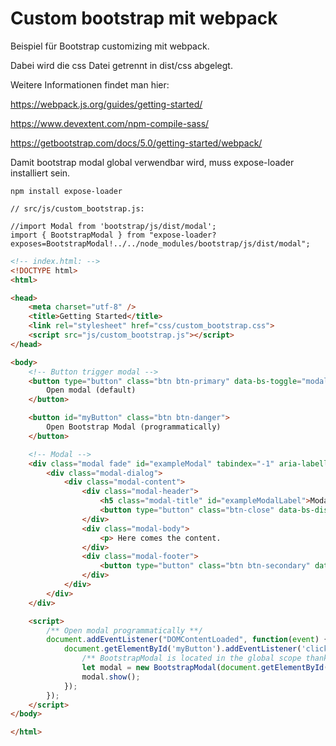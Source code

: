 # Custom bootstrap mit webpack

Beispiel für Bootstrap customizing mit webpack.

Dabei wird die css Datei getrennt in dist/css abgelegt. 

Weitere Informationen findet man hier: 

https://webpack.js.org/guides/getting-started/

https://www.devextent.com/npm-compile-sass/

https://getbootstrap.com/docs/5.0/getting-started/webpack/


Damit bootstrap modal global verwendbar wird, muss expose-loader installiert sein.

`npm install expose-loader`


```
// src/js/custom_bootstrap.js:

//import Modal from 'bootstrap/js/dist/modal';
import { BootstrapModal } from "expose-loader?exposes=BootstrapModal!../../node_modules/bootstrap/js/dist/modal";
```


```html
<!-- index.html: -->
<!DOCTYPE html>
<html>

<head>
	<meta charset="utf-8" />
	<title>Getting Started</title>
	<link rel="stylesheet" href="css/custom_bootstrap.css">
	<script src="js/custom_bootstrap.js"></script>
</head>

<body>
	<!-- Button trigger modal -->
	<button type="button" class="btn btn-primary" data-bs-toggle="modal" data-bs-target="#exampleModal">
		Open modal (default)
	</button>

	<button id="myButton" class="btn btn-danger">
		Open Bootstrap Modal (programmatically)
	</button>

	<!-- Modal -->
	<div class="modal fade" id="exampleModal" tabindex="-1" aria-labelledby="exampleModalLabel" aria-hidden="true">
		<div class="modal-dialog">
			<div class="modal-content">
				<div class="modal-header">
					<h5 class="modal-title" id="exampleModalLabel">Modal title</h5>
					<button type="button" class="btn-close" data-bs-dismiss="modal" aria-label="Close"></button>
				</div>
				<div class="modal-body">
					<p> Here comes the content.
				</div>
				<div class="modal-footer">
					<button type="button" class="btn btn-secondary" data-bs-dismiss="modal">Close</button>
				</div>
			</div>
		</div>
	</div>

	<script>
		/** Open modal programmatically **/
		document.addEventListener("DOMContentLoaded", function(event) {
			document.getElementById('myButton').addEventListener('click', function(event) {
				/** BootstrapModal is located in the global scope thanks to expose-loader **/
				let modal = new BootstrapModal(document.getElementById('exampleModal'));
				modal.show();
			});
		});
	</script>
</body>

</html>


```

